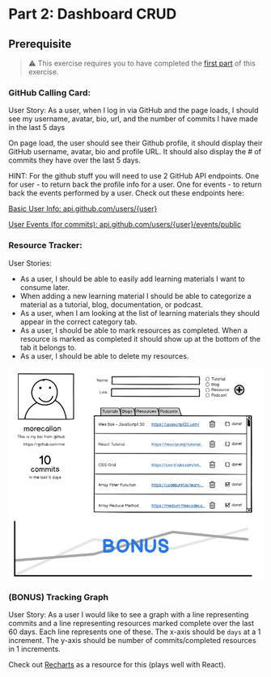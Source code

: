 # Part 2: Dashboard CRUD
## Prerequisite

> :warning: This exercise requires you to have completed the [first part](./part1.md) of this exercise.

### GitHub Calling Card:

User Story: As a user, when I log in via GitHub and the page loads, I should see my username, avatar, bio, url, and the number of commits I have made in the last 5 days

On page load, the user should see their Github profile, it should display their GitHub username, avatar, bio and profile URL. It should also display the # of commits they have over the last 5 days.


HINT:  For the github stuff you will need to use 2 GitHub API endpoints. One for user - to return back the profile info for a user.  One for events - to return back the events performed by a user.  Check out these endpoints here:

[Basic User Info: api.github.com/users/{user}](https://developer.github.com/v3/users/)

[User Events (for commits): api.github.com/users/{user}/events/public](https://developer.github.com/v3/activity/events/#list-events-performed-by-a-user)

### Resource Tracker:
User Stories:
* As a user, I should be able to easily add learning materials I want to consume later.
* When adding a new learning material I should be able to categorize a material as a tutorial, blog, documentation, or podcast.
* As a user, when I am looking at the list of learning materials they should appear in the correct category tab.
* As a user, I should be able to mark resources as completed.  When a resource is marked as completed it should show up at the bottom of the tab it belongs to.
* As a user, I should be able to delete my resources.

![Mock Up](./NSS_DeveloperPortal.png)

### (BONUS) Tracking Graph
User Story: As a user I would like to see a graph with a line representing commits and a line representing resources marked complete over the last 60 days. Each line represents one of these. The x-axis should be `days` at a 1 increment. The y-axis should be number of commits/completed resources in 1 increments.

Check out [Recharts](http://recharts.org/en-US/) as a resource for this (plays well with React).
